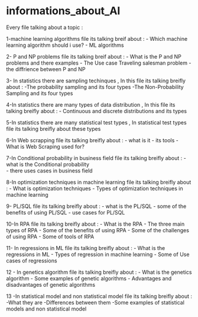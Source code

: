 # informations_about_AI
Every file talking about a topic :

1-machine learning algorithms file its talking breif about : - Which machine learning algorithm should i use?
                                                              -  ML algorithms
                                                              
2- P and NP problems file its talking breif about  : - What is the P and NP problems and there examples
                                                      - The Use case Traveling salesman problem 
                                                      - the diffrience between P and NP
                                                      
3- In statistics there are sampling techinques , In this file its talking breifly about : -The probability sampling and its four types
                                                                                         -The Non-Probability Sampling and its four types
                                                                                         
4-In statistics there are many types of data distribution , In this file its talking breifly about : - Continuous and discrete distributions and its types

5-In statistics there are many statistical test types , In statistical test types file its talking breifly about these types

6-In Web scrapping file its talking breifly about : - what is it
                                                      - its tools 
                                                      - What is Web Scraping used for?
                                                      
7-In Conditional probability in business field file its talking breifly about :  - what is the Conditional probability  
                                                                                 - there uses cases in business field 
                                                                                 
8-In optimization techniques in machine learning file its talking breifly about : - What is optimization techniques
                                                                                  - Types of optimization techniques in machine learning
                                                                                  
9- PL/SQL file its talking breifly about : - what is the PL/SQL
                                           - some of the benefits of using PL/SQL
                                           - use cases for PL/SQL 
                                           
10-In RPA file its talking breifly about : - What is the RPA
                                           - The three main types of RPA
                                           - Some of the benefits of using RPA
                                           - Some of the challenges of using RPA
                                           - Some of tools of RPA 
                                           
11- In regressions in ML file its talking breifly about : - What is the regressions in ML 
                                                          - Types of regression in machine learning 
                                                          - Some of Use cases of regressions
                                                          
12 - In genetics algorithm file its talking breifly about : - What is the  genetics algorithm
                                                            - Some examples of genetic algorithms
                                                            - Advantages and disadvantages of genetic algorithms

13 -In statistical model and non statistical model file its talking breifly about : -What they are
                                                                                    -Differences between them
                                                                                    -Some examples of statistical models and non statistical model
                                                            
                                                          
                                                          
